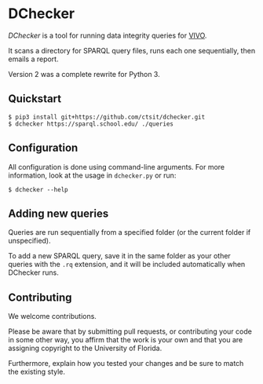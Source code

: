 DChecker
========

*DChecker* is a tool for running data integrity queries for
[VIVO](http://www.vivoweb.org).

It scans a directory for SPARQL query files, runs each one sequentially, then
emails a report.

Version 2 was a complete rewrite for Python 3.


Quickstart
----------

    $ pip3 install git+https://github.com/ctsit/dchecker.git
    $ dchecker https://sparql.school.edu/ ./queries


Configuration
-------------

All configuration is done using command-line arguments. For more information,
look at the usage in `dchecker.py` or run:

    $ dchecker --help


Adding new queries
------------------

Queries are run sequentially from a specified folder (or the current folder
if unspecified).

To add a new SPARQL query, save it in the same folder as your other queries with
the `.rq` extension, and it will be included automatically when DChecker runs.


Contributing
------------

We welcome contributions.

Please be aware that by submitting pull requests, or contributing your code in
some other way, you affirm that the work is your own and that you are assigning
copyright to the University of Florida.

Furthermore, explain how you tested your changes and be sure to match the
existing style.
